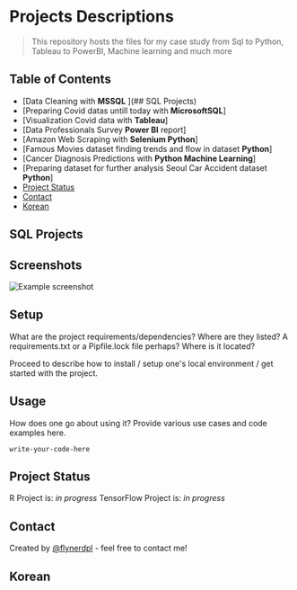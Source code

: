 # Projects Descriptions
>This repository hosts the files for my case study from Sql to Python, Tableau to PowerBI, Machine learning and much more
> 
## Table of Contents
* [Data Cleaning with **MSSQL** ](## SQL Projects)
* [Preparing Covid datas untill today with **MicrosoftSQL**]
* [Visualization Covid data with **Tableau**]
* [Data Professionals Survey **Power BI** report]
* [Amazon Web Scraping with **Selenium Python**]
* [Famous Movies dataset finding trends and flow in dataset **Python**]
* [Cancer Diagnosis Predictions with **Python Machine Learning**]
* [Preparing dataset for further analysis Seoul Car Accident dataset **Python**]
* [Project Status](#project-status)
* [Contact](#contact)
* [Korean](#korean)
<!-- * [License](#license) -->
## SQL Projects










## Screenshots
![Example screenshot](./img/screenshot.png)
<!-- If you have screenshots you'd like to share, include them here. -->


## Setup
What are the project requirements/dependencies? Where are they listed? A requirements.txt or a Pipfile.lock file perhaps? Where is it located?

Proceed to describe how to install / setup one's local environment / get started with the project.


## Usage
How does one go about using it?
Provide various use cases and code examples here.

`write-your-code-here`


## Project Status
R Project is: _in progress_ 
TensorFlow Project is:  _in progress_ 





## Contact
Created by [@flynerdpl](https://www.flynerd.pl/) - feel free to contact me!


## Korean


<!-- Optional -->
<!-- ## License -->
<!-- This project is open source and available under the [... License](). -->

<!-- You don't have to include all sections - just the one's relevant to your project -->
